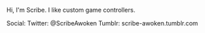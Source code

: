 Hi, I'm Scribe. I like custom game controllers.

Social:
Twitter: @ScribeAwoken
Tumblr: scribe-awoken.tumblr.com

<!---
ScribeAwoken/ScribeAwoken is a ✨ special ✨ repository because its `README.md` (this file) appears on your GitHub profile.
You can click the Preview link to take a look at your changes.
--->

